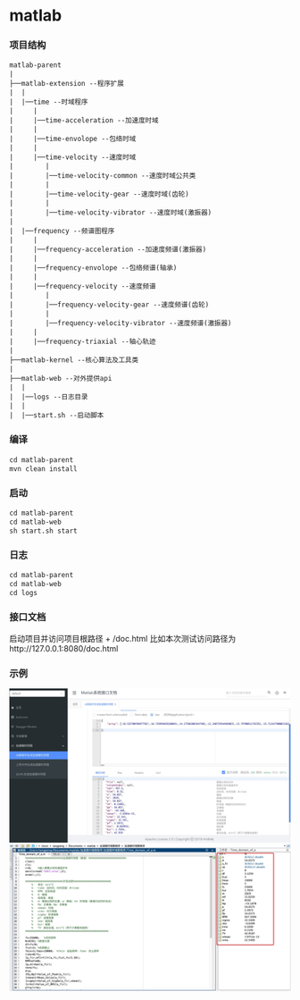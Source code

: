 # matlab

### 项目结构
```
matlab-parent
|
├──matlab-extension --程序扩展
|  |
|  |──time --时域程序
|     | 
|     |──time-acceleration --加速度时域
|     |
|     |──time-envolope --包络时域
|     |
|     |──time-velocity --速度时域
|        |
|        |──time-velocity-common --速度时域公共类
|        |
|        |──time-velocity-gear --速度时域(齿轮)
|        |
|        |──time-velocity-vibrator --速度时域(激振器)
| 
|  |──frequency --频谱图程序
|     | 
|     |──frequency-acceleration --加速度频谱(激振器)
|     | 
|     |──frequency-envolope --包络频谱(轴承)
|     | 
|     |──frequency-velocity --速度频谱
|        |
|        |──frequency-velocity-gear --速度频谱(齿轮)
|        |
|        |──frequency-velocity-vibrator --速度频谱(激振器)
|     | 
|     |──frequency-triaxial --轴心轨迹
|
├──matlab-kernel --核心算法及工具类
|
├──matlab-web --对外提供api
|  |
|  |──logs --日志目录
|  |
|  |──start.sh --启动脚本

```

### 编译
```shell
cd matlab-parent
mvn clean install
```

### 启动
```shell
cd matlab-parent
cd matlab-web
sh start.sh start
```

### 日志
```shell
cd matlab-parent
cd matlab-web
cd logs
```

### 接口文档
启动项目并访问项目根路径 + /doc.html
比如本次测试访问路径为http://127.0.0.1:8080/doc.html

### 示例
![image](https://github.com/s886259/matlab-parent/blob/master/image/1417_time_domain_1.jpg)
![image](https://github.com/s886259/matlab-parent/blob/master/image/1417_time_domain_2.jpg)
